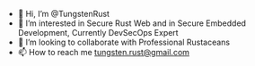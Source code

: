 - 👋 Hi, I’m @TungstenRust
- 👀 I’m interested in Secure Rust Web and in Secure Embedded Development, Currently DevSecOps Expert
- 💞️ I’m looking to collaborate with Professional Rustaceans
- 📫 How to reach me tungsten.rust@gmail.com

<!---
TungstenRust/TungstenRust is a ✨ special ✨ repository because its `README.md` (this file) appears on your GitHub profile.
You can click the Preview link to take a look at your changes.
--->
